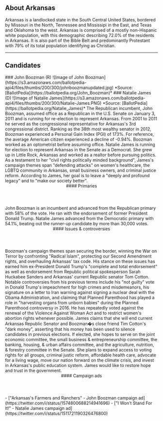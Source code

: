 ## About Arkansas
Arkansas is a landlocked state in the South Central United States, bordered by Missouri in the North, Tennessee and Mississipi in the East, and Texas and Oklahoma to the west. Arkansas is comprised of a mostly non-Hispanic white population, with this demographic describing 72.0% of the residents in Arkansas. It is also part of the Bible Belt and predominantly Protestant with 79% of its total population identifying as Christian. 


---

## Candidates

<Grid>
  <Box>
    ### John Boozman (R)
    ![Image of John Boozman](https://s3.amazonaws.com/ballotpedia-api4/files/thumbs/200/300/johnboozmanupdated.jpg)
    *Source: [BallotPedia](https://ballotpedia.org/John_Boozman)*
  </Box>
  <Box>
    ### Natalie James (D)
    ![Image of Natalie James](https://s3.amazonaws.com/ballotpedia-api4/files/thumbs/200/300/Natalie-James.PNG)
    *Source: [BallotPedia](https://ballotpedia.org/Natalie_James)*
  </Box>

  <Box>
    The Republican incumbent, John Boozman, assumed office as a Republican in the U.S. Senate on January 3, 2011 and is running for re-election to represent Arkansas.  From 2001 to 2011 he served as the congressional representative for Arkansas's 3rd congressional district. Ranking as the 38th most wealthy senator in 2012, Boozman experienced a Personal Gain Index (PGI) of 173%. For reference, the average American citizen experienced a decline of -0.94%. Boozman worked as an optometrist before assuming office.

  </Box>
  <Box>
    Natalie James is running for election to represent Arkansas in the Senate as a Democrat. She grew up in Little Rock, Arkansas and worked as a realtor before pursuing politics. As a testament to her "civil rights politically minded background", James's campaign themes span "defending attacks" on women's healthcare, the LGBTQ community in Arkansas, small business owners, and criminal justice reform. According to James, her goal is to leave a "deeply and profound legacy" and to "make our society better". 
  </Box>

  <Header>
    #### Primaries
  </Header>
  <Box>
    John Boozman is an incumbent and advanced from the Republican primary with 58% of the vote. He ran with the endorsement of former President Donald Trump.
  </Box>
  <Box>
    Natalie James advanced from the Democratic primary with 54.1%, beating out the runner-up candidate by more than 30,000 votes.
  </Box>

  <Header>
    #### Issues & controversies
  </Header>
  <WideBox>
    Boozman's campaign themes span securing the border, winning the War on Terror by confronting "Radical Islam", protecting our Second Amendment rights, and overhauling Arkansas' tax code. His stance on these issues has earned him ex-President Donald Trump's "complete and total endorsement" as well as endorsement from Republic political spokesperson Sarah Huckabee Sanders and Arkansas' current Republic senator Tom Cotton.  Notable controversies from his previous terms include his "not guilty" vote in Donald Trump's impeachment for high crimes and misdemeanors, his signature on a letter to Iran warning against signing a nuclear deal with the Obama Administration, and claiming that Planned Parenthood has played a role in "harvesting organs from unborn babies" during the Planned Parenthood controversy in 2016. He has repeatedly voted against the renewal of the Violence Against Woman Act and to restrict women's abortion rights whenever possible.
    James claims that she will end current Arkansas Republic Senator and Boozman�s close friend Tim Cotton's "dark money", asserting that his money has been used to silence candidates in previous elections. If elected, she hopes to serve on the joint economic committee, the small business & entrepreneurship committee, the banking, housing, & urban affairs committee, and the agriculture, nutrition, & forestry committee in the Senate. She plans to expand access to voting rights for all groups, criminal justic reform, affordable health care, advocate for a living wage, move our nation forward on the climate crisis, and invest in Arkansas's public education system. James would like to restore hope and trust in the government.
  </WideBox>
 
  <Header>
    #### Campaign ads
  </Header>
  <Box>
    - ["Arkansas's Farmers and Ranchers" - John Boozman campaign ad](https://twitter.com/i/status/1574800688214941696)
  </Box>
  <Box>
    - ["I Won't Stand For It!" - Natalie James campaign ad](https://twitter.com/i/status/1511721190326476800)
  </Box>
</Grid>
